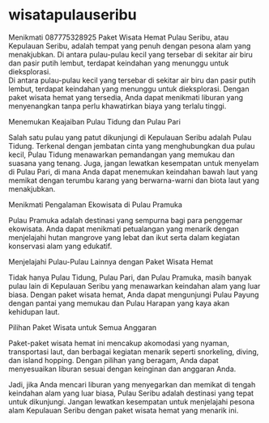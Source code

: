 # wisatapulauseribu
 Menikmati 087775328925 Paket Wisata Hemat  Pulau Seribu, atau Kepulauan Seribu, adalah tempat yang penuh dengan pesona alam yang menakjubkan. Di antara pulau-pulau kecil yang tersebar di sekitar air biru dan pasir putih lembut, terdapat keindahan yang menunggu untuk dieksplorasi.  
 Di antara pulau-pulau kecil yang tersebar di sekitar air biru dan pasir putih lembut, terdapat keindahan yang menunggu untuk dieksplorasi. Dengan paket wisata hemat yang tersedia, Anda dapat menikmati liburan yang menyenangkan tanpa perlu khawatirkan biaya yang terlalu tinggi.

Menemukan Keajaiban Pulau Tidung dan Pulau Pari

Salah satu pulau yang patut dikunjungi di Kepulauan Seribu adalah Pulau Tidung. Terkenal dengan jembatan cinta yang menghubungkan dua pulau kecil, Pulau Tidung menawarkan pemandangan yang memukau dan suasana yang tenang. Juga, jangan lewatkan kesempatan untuk menyelam di Pulau Pari, di mana Anda dapat menemukan keindahan bawah laut yang memikat dengan terumbu karang yang berwarna-warni dan biota laut yang menakjubkan.

Menikmati Pengalaman Ekowisata di Pulau Pramuka

Pulau Pramuka adalah destinasi yang sempurna bagi para penggemar ekowisata. Anda dapat menikmati petualangan yang menarik dengan menjelajahi hutan mangrove yang lebat dan ikut serta dalam kegiatan konservasi alam yang edukatif.

Menjelajahi Pulau-Pulau Lainnya dengan Paket Wisata Hemat

Tidak hanya Pulau Tidung, Pulau Pari, dan Pulau Pramuka, masih banyak pulau lain di Kepulauan Seribu yang menawarkan keindahan alam yang luar biasa. Dengan paket wisata hemat, Anda dapat mengunjungi Pulau Payung dengan pantai yang memukau dan Pulau Harapan yang kaya akan kehidupan laut.

Pilihan Paket Wisata untuk Semua Anggaran

Paket-paket wisata hemat ini mencakup akomodasi yang nyaman, transportasi laut, dan berbagai kegiatan menarik seperti snorkeling, diving, dan island hopping. Dengan pilihan yang beragam, Anda dapat menyesuaikan liburan sesuai dengan keinginan dan anggaran Anda.

Jadi, jika Anda mencari liburan yang menyegarkan dan memikat di tengah keindahan alam yang luar biasa, Pulau Seribu adalah destinasi yang tepat untuk dikunjungi. Jangan lewatkan kesempatan untuk menjelajahi pesona alam Kepulauan Seribu dengan paket wisata hemat yang menarik ini.






